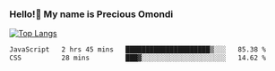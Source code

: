 ### Hello!👋 My name is Precious Omondi 

[![Top Langs](https://github-readme-stats.vercel.app/api/top-langs/?username=Presho99&langs_count=8&theme=dark)](https://github.com/Presho99/github-readme-stats)



<!--START_SECTION:waka-->

```txt
JavaScript   2 hrs 45 mins   █████████████████████▒░░░   85.38 %
CSS          28 mins         ███▓░░░░░░░░░░░░░░░░░░░░░   14.62 %
```

<!--END_SECTION:waka-->

